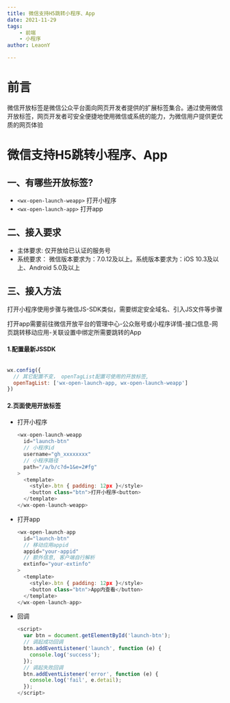 ```yaml
---
title: 微信支持H5跳转小程序、App
date: 2021-11-29
tags: 
    - 前端
    - 小程序
author: LeaonY

---
```


# 前言

微信开放标签是微信公众平台面向网页开发者提供的扩展标签集合。通过使用微信开放标签，网页开发者可安全便捷地使用微信或系统的能力，为微信用户提供更优质的网页体验

# 微信支持H5跳转小程序、App

## 一、有哪些开放标签?

- `<wx-open-launch-weapp>` 打开小程序
- `<wx-open-launch-app>` 打开app

## 二、接入要求

- 主体要求: 仅开放给已认证的服务号
- 系统要求：
  微信版本要求为：7.0.12及以上。系统版本要求为：iOS 10.3及以上、Android 5.0及以上

## 三、接入方法

打开小程序使用步骤与微信JS-SDK类似，需要绑定安全域名、引入JS文件等步骤

打开app需要前往微信开放平台的管理中心-公众账号或小程序详情-接口信息-网页跳转移动应用-关联设置中绑定所需要跳转的App

#### 1.配置最新JSSDK

``` javascript

wx.config({
  // 其它配置不变， openTagList配置可使用的开放标签, 
  openTagList: ['wx-open-launch-app, wx-open-launch-weapp']
})
```

#### 2.页面使用开放标签

- 打开小程序

  ``` javascript
  <wx-open-launch-weapp
    id="launch-btn"
    // 小程序id
    username="gh_xxxxxxxx"
    // 小程序路径
    path="/a/b/c?d=1&e=2#fg"
  >
    <template>
      <style>.btn { padding: 12px }</style>
      <button class="btn">打开小程序<button>
    </template>
  </wx-open-launch-weapp>
  ```

- 打开app

  ``` javascript
  <wx-open-launch-app
    id="launch-btn"
    // 移动应用appid
    appid="your-appid"
    // 额外信息, 客户端自行解析
    extinfo="your-extinfo"
  >
    <template>
      <style>.btn { padding: 12px }</style>
      <button class="btn">App内查看</button>
    </template>
  </wx-open-launch-app>
  ```

- 回调

  ``` javascript
  <script>
    var btn = document.getElementById('launch-btn');
    // 调起成功回调
    btn.addEventListener('launch', function (e) {
      console.log('success');
    });
    // 调起失败回调
    btn.addEventListener('error', function (e) {
      console.log('fail', e.detail);
    });
  </script>
  ```